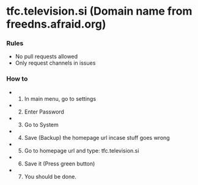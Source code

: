 # tfc.television.si (Domain name from freedns.afraid.org)
### Rules

- No pull requests allowed
- Only request channels in issues

### How to

- 1. In main menu, go to settings
- 2. Enter Password
- 3. Go to System
- 4. Save (Backup) the homepage url incase stuff goes wrong
- 5. Go to homepage url and type: tfc.television.si
- 6. Save it (Press green button)
- 7. You should be done.
